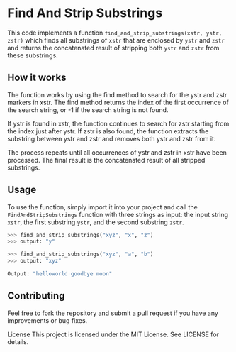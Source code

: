 # Find And Strip Substrings

This code implements a function `find_and_strip_substrings(xstr, ystr, zstr)` which finds all substrings of `xstr` that are enclosed by `ystr` and `zstr` and returns the concatenated result of stripping both `ystr` and `zstr` from these substrings.

## How it works

The function works by using the find method to search for the ystr and zstr markers in xstr. The find method returns the index of the first occurrence of the search string, or -1 if the search string is not found.

If ystr is found in xstr, the function continues to search for zstr starting from the index just after ystr. If zstr is also found, the function extracts the substring between ystr and zstr and removes both ystr and zstr from it.

The process repeats until all occurrences of ystr and zstr in xstr have been processed. The final result is the concatenated result of all stripped substrings.

## Usage

To use the function, simply import it into your project and call the `FindAndStripSubstrings` function with three strings as input: the input string `xstr`, the first substring `ystr`, and the second substring `zstr`.

```python
>>> find_and_strip_substrings("xyz", "x", "z")
>>> output: "y"

>>> find_and_strip_substrings("xyz", "a", "b")
>>> output: "xyz"

Output: "helloworld goodbye moon"
```


## Contributing
Feel free to fork the repository and submit a pull request if you have any improvements or bug fixes.

License
This project is licensed under the MIT License. See LICENSE for details.
